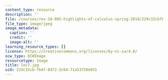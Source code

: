 ```yaml
---
content_type: resource
description: ''
file: /courses/res-18-005-highlights-of-calculus-spring-2010/229c32cbfb478d723c6471a53758e051_lec7.jpg
file_type: image/jpeg
image_metadata:
  caption: ''
  credit: ''
  image-alt: ''
learning_resource_types: []
license: https://creativecommons.org/licenses/by-nc-sa/4.0/
ocw_type: OCWImage
resourcetype: Image
title: lec7.jpg
uid: 229c32cb-fb47-8d72-3c64-71a53758e051
---
```

